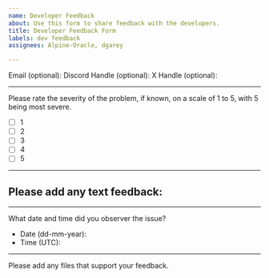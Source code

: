 ```yaml
---
name: Developer Feedback
about: Use this form to share feedback with the developers.
title: Developer Feedback Form
labels: dev feedback
assignees: Alpine-Oracle, dgarey

---
```


Email (optional):
Discord Handle (optional):
X Handle (optional):

---

Please rate the severity of the problem, if known, on a scale of 1 to 5, with 5 being most severe.
- [ ] 1
- [ ] 2
- [ ] 3
- [ ] 4
- [ ] 5

---

Please add any text feedback:
- 


---

What date and time did you observer the issue?
- Date (dd-mm-year):
- Time (UTC):

---

Please add any files that support your feedback.
